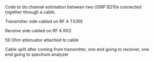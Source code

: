 Code to do channel estimation between two USRP B210s connected together through a cable.

Transmitter side cabled on RF A TX/RX

Receive side cabled on RF A RX2

50 Ohm attenuator attached to cable

Cable split after coming from transmitter, one end going to receiver, one end going to spectrum analyzer
